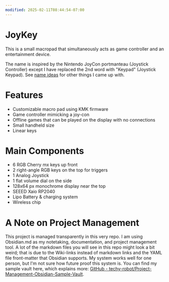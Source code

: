 ```yaml
---
modified: 2025-02-11T08:44:54-07:00
---
```

# JoyKey
This is a small macropad that simultaneously acts as game controller and an entertainment device. 

The name is inspired by the Nintendo JoyCon portmanteau (Joystick Controller) except I have replaced the 2nd word with "Keypad" (Joystick Keypad). See [name ideas](name%20ideas.md) for other things I came up with.

# Features
- Customizable macro pad using KMK firmware
- Game controller mimicking a joy-con
- Offline games that can be played on the display with no connections
- Small handheld size
- Linear keys


# Main Components
- 6 RGB Cherry mx keys up front
- 2 right-angle RGB keys on the top for triggers
- 1 Analog Joystick
- 1 flat volume dial on the side
- 128x64 px monochrome display near the top
- SEEED Xaio RP2040 
- Lipo Battery & charging system
- Wireless chip

# A Note on Project Management
This project is managed transparently in this very repo. I am using Obsidian.md as my notetaking, documentation, and project management tool. A lot of the markdown files you will see in this repo might look a bit weird; that is due to the Wiki-links instead of markdown links and the YAML file front-matter that Obsidian supports. My system works well for one person, but I'm not sure how future proof this system is. You can find my sample vault here, which explains more: [GitHub - techy-robot/Project-Management-Obsidian-Sample-Vault](https://github.com/techy-robot/Project-Management-Obsidian-Sample-Vault). 
